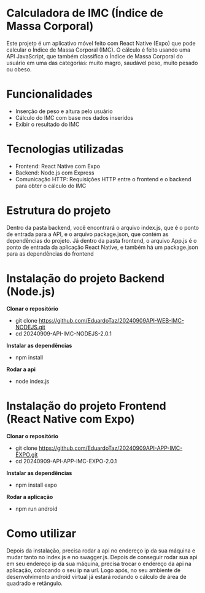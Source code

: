 # Calculadora de IMC (Índice de Massa Corporal)
  Este projeto é um aplicativo móvel feito com React Native (Expo) que pode calcular o Índice de Massa Corporal (IMC). O cálculo é feito usando uma API JavaScript, que também classifica o Índice de Massa Corporal do usuário em uma das categorias: muito magro, saudável peso, muito pesado ou obeso.

# Funcionalidades
  * Inserção de peso e altura pelo usuário
  * Cálculo do IMC com base nos dados inseridos
  * Exibir o resultado do IMC

# Tecnologias utilizadas 
  * Frontend: React Native com Expo
  * Backend: Node.js com Express
  * Comunicação HTTP: Requisições HTTP entre o frontend e o backend para obter o cálculo do IMC

# Estrutura do projeto
  Dentro da pasta backend, você encontrará o arquivo index.js, que é o ponto de entrada para a API, e o arquivo package.json, que contém as dependências do projeto. Já dentro da pasta frontend, o arquivo App.js é o ponto de entrada da aplicação React Native, e também há um package.json para as dependências do frontend
  
# Instalação do projeto Backend (Node.js)
  **Clonar o repositório**
  * git clone https://github.com/EduardoTaz/20240909API-WEB-IMC-NODEJS.git
  * cd 20240909-API-IMC-NODEJS-2.0.1

  **Instalar as dependências**
  * npm install

  **Rodar a api**
  * node index.js
  
# Instalação do projeto Frontend (React Native com Expo) 
  **Clonar o repositório**
  * git clone https://github.com/EduardoTaz/20240909API-APP-IMC-EXPO.git
  * cd 20240909-API-APP-IMC-EXPO-2.0.1

  **Instalar as dependências**
  * npm install expo

  **Rodar a aplicação**
  * npm run android

# Como utilizar
  Depois da instalação, precisa rodar a api no endereço ip da sua máquina e mudar tanto no index.js e no swagger.js. Depois de conseguir rodar sua api em seu endereço ip da sua máquina, precisa trocar o endereço da api na aplicação, colocando o seu ip na url. Logo após, no seu ambiente de desenvolvimento android virtual já estará rodando o cálculo de área de quadrado e retângulo.
